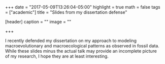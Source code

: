 +++
date = "2017-05-09T13:26:04-05:00"
highlight = true
math = false
tags = ["academic"]
title = "Slides from my dissertation defense"

[header]
  caption = ""
  image = ""

+++

I recently defended my dissertation on my approach to modeling macroevolutionary and macroecological patterns as observed in fossil data. While these slides minus the actual talk may provide an incomplete picture of my research, I hope they are at least interesting.

